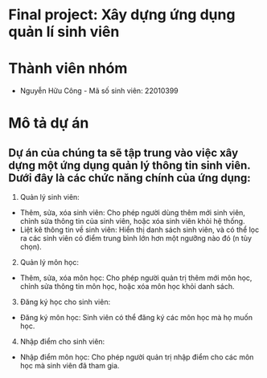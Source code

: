 # Final project: Xây dựng ứng dụng quản lí sinh viên
# Thành viên nhóm
* Nguyễn Hữu Công - Mã số sinh viên: 22010399
# Mô tả dự án
## Dự án của chúng ta sẽ tập trung vào việc xây dựng một ứng dụng quản lý thông tin sinh viên. Dưới đây là các chức năng chính của ứng dụng:

1. Quản lý sinh viên:
* Thêm, sửa, xóa sinh viên: Cho phép người dùng thêm mới sinh viên, chỉnh sửa thông tin của sinh viên, hoặc xóa sinh viên khỏi hệ thống.
* Liệt kê thông tin về sinh viên: Hiển thị danh sách sinh viên, và có thể lọc ra các sinh viên có điểm trung bình lớn hơn một ngưỡng nào đó (n tùy chọn).
2. Quản lý môn học:
* Thêm, sửa, xóa môn học: Cho phép người quản trị thêm mới môn học, chỉnh sửa thông tin môn học, hoặc xóa môn học khỏi danh sách.
3. Đăng ký học cho sinh viên:
* Đăng ký môn học: Sinh viên có thể đăng ký các môn học mà họ muốn học.
4. Nhập điểm cho sinh viên:
* Nhập điểm môn học: Cho phép người quản trị nhập điểm cho các môn học mà sinh viên đã tham gia.
